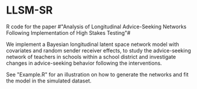 # LLSM-SR
R code for the paper #"Analysis of Longitudinal Advice-Seeking Networks Following Implementation of High Stakes Testing"#

We implement a Bayesian longitudinal latent space network model with covariates and random sender receiver effects, to study the advice-seeking network of teachers in schools within a school district and investigate
changes in advice-seeking behavior following the interventions.

See "Example.R" for an illustration on how to generate the networks and fit the model in the simulated dataset.


